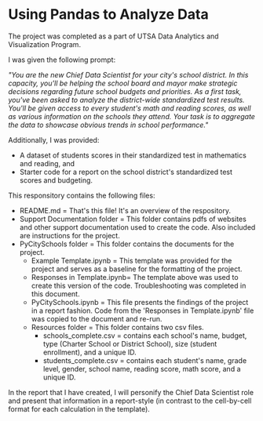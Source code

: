 # Using Pandas to Analyze Data

The project was completed as a part of UTSA Data Analytics and Visualization Program.

I was given the following prompt:

*"You are the new Chief Data Scientist for your city's school district. In this capacity, you'll be helping the school board and mayor make strategic decisions regarding future school budgets and priorities. As a first task, you've been asked to analyze the district-wide standardized test results. You'll be given access to every student's math and reading scores, as well as various information on the schools they attend. Your task is to aggregate the data to showcase obvious trends in school performance."*

Additionally, I was provided:

* A dataset of students scores in their standardized test in mathematics and reading, and
* Starter code for a report on the school district's standardized test scores and budgeting.

This responsitory contains the following files:

* README.md = That's this file! It's an overview of the respository.
* Support Documentation folder = This folder contains pdfs of websites and other support documentation used to create the code. Also included are instructions for the project.
* PyCitySchools folder = This folder contains the documents for the project.
  * Example Template.ipynb = This template was provided for the project and serves as a baseline for the formatting of the project.
  * Responses in Template.ipynb= The template above was used to create this version of the code. Troubleshooting was completed in this document.
  * PyCitySchools.ipynb = This file presents the findings of the project in a report fashion. Code from the 'Responses in Template.ipynb' file was copied to the document and re-run.
  * Resources folder = This folder contains two csv files.
    * schools_complete.csv = contains each school's name, budget, type (Charter School or District School), size (student enrollment), and a unique ID.
    * students_complete.csv = contains each student's name, grade level, gender, school name, reading score, math score, and a unique ID.

In the report that I have created, I will personify the Chief Data Scientist role and present that information in a report-style (in contrast to the cell-by-cell format for each calculation in the template).
